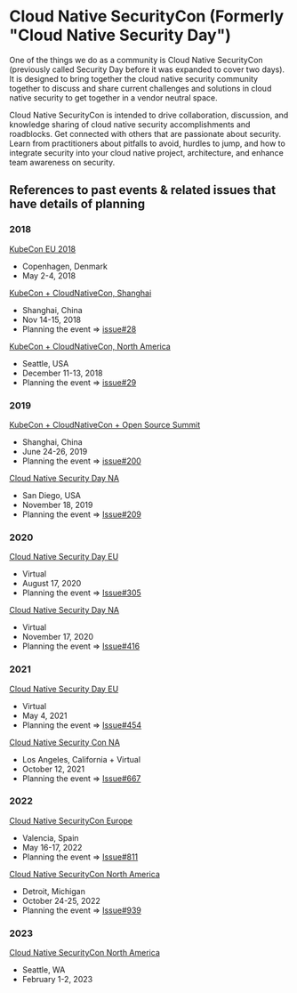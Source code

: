 
# Cloud Native SecurityCon (Formerly "Cloud Native Security Day")

One of the things we do as a community is Cloud Native SecurityCon
(previously called Security Day before it was expanded to cover two days).
It is designed to bring together the cloud native security community
together to discuss and share current challenges and solutions
in cloud native security to get together in a vendor neutral space.

Cloud Native SecurityCon is intended to
drive collaboration, discussion, and knowledge sharing of
cloud native security accomplishments and roadblocks. Get
connected with others that are passionate about security.
Learn from practitioners about pitfalls to avoid, hurdles to
jump, and how to integrate security into your cloud native
project, architecture, and enhance team awareness on security.

## References to past events & related issues that have details of planning

### 2018

[KubeCon EU 2018](https://events.linuxfoundation.org/events/kubecon-cloudnativecon-europe-2018/)

- Copenhagen, Denmark
- May 2-4, 2018

[KubeCon + CloudNativeCon, Shanghai](https://events19.linuxfoundation.cn/events/kubecon-cloudnativecon-china-2018/)

- Shanghai, China
- Nov 14-15, 2018
- Planning the event =>
  [issue#28](https://github.com/cncf/tag-security/issues/28)

[KubeCon + CloudNativeCon, North America](https://events19.linuxfoundation.org/events/kubecon-cloudnativecon-north-america-2018/)

- Seattle, USA
- December 11-13, 2018
- Planning the event =>
  [issue#29](https://github.com/cncf/tag-security/issues/29)

### 2019

[KubeCon + CloudNativeCon + Open Source Summit](https://events19.linuxfoundation.cn/events/kubecon-cloudnativecon-china-2019/)

- Shanghai, China
- June 24-26, 2019
- Planning the event =>
  [issue#200](https://github.com/cncf/tag-security/issues/200)

[Cloud Native Security Day NA](https://events19.linuxfoundation.org/events/cloud-native-security-day-2019/)

- San Diego, USA
- November 18, 2019
- Planning the event =>
  [Issue#209](https://github.com/cncf/tag-security/issues/209)

### 2020

[Cloud Native Security Day EU](https://events.linuxfoundation.org/archive/2020/cloud-native-security-day/)

- Virtual
- August 17, 2020
- Planning the event =>
  [Issue#305](https://github.com/cncf/tag-security/issues/305)

[Cloud Native Security Day NA](https://events.linuxfoundation.org/cloud-native-security-day-north-america/)

- Virtual
- November 17, 2020
- Planning the event =>
  [Issue#416](https://github.com/cncf/tag-security/issues/416)

### 2021

[Cloud Native Security Day EU](https://events.linuxfoundation.org/cloud-native-security-day-europe/)

- Virtual
- May 4, 2021
- Planning the event =>
  [Issue#454](https://github.com/cncf/tag-security/issues/454)

[Cloud Native Security Con NA](https://cloudnativesecurityconna21.sched.com/)

- Los Angeles, California + Virtual
- October 12, 2021
- Planning the event =>
  [Issue#667](https://github.com/cncf/tag-security/issues/667)

### 2022

[Cloud Native SecurityCon Europe](https://events.linuxfoundation.org/cloud-native-securitycon-europe/)

- Valencia, Spain
- May 16-17, 2022
- Planning the event =>
  [Issue#811](https://github.com/cncf/tag-security/issues/811)

[Cloud Native SecurityCon North America](https://events.linuxfoundation.org/cloud-native-securitycon-north-america/)

- Detroit, Michigan
- October 24-25, 2022
- Planning the event =>
  [Issue#939](https://github.com/cncf/tag-security/issues/939)

### 2023

[Cloud Native SecurityCon North America](https://cloudnativesecurityconna23.sched.com/)

- Seattle, WA
- February 1-2, 2023
